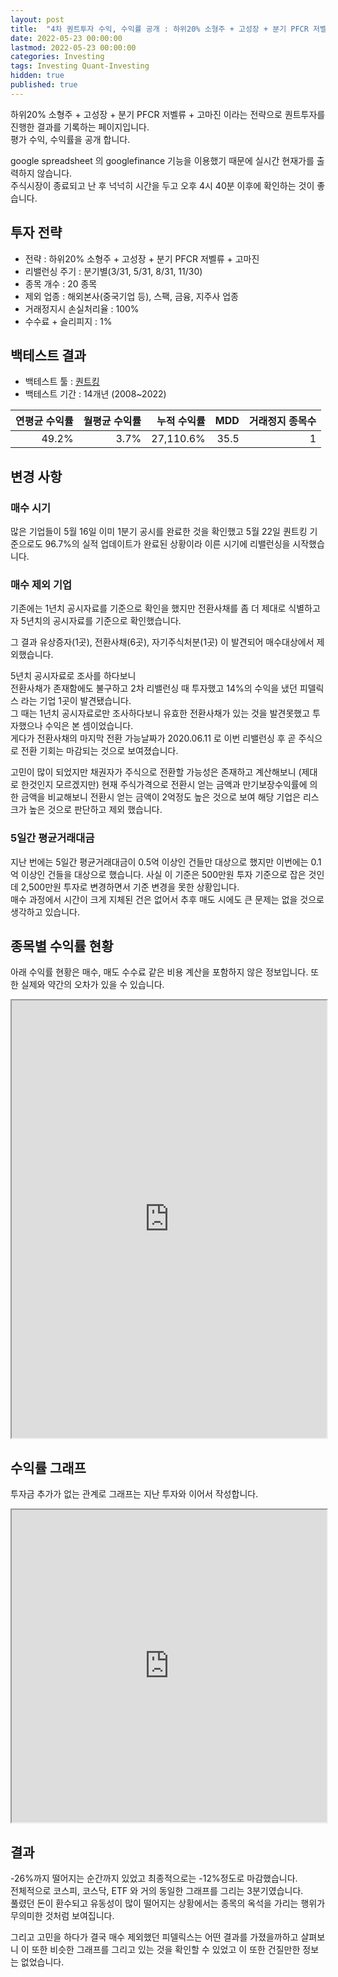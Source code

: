 ```yaml
---
layout: post
title:  "4차 퀀트투자 수익, 수익률 공개 : 하위20% 소형주 + 고성장 + 분기 PFCR 저벨류 + 고마진"
date: 2022-05-23 00:00:00
lastmod: 2022-05-23 00:00:00
categories: Investing
tags: Investing Quant-Investing
hidden: true
published: true
---
```


하위20% 소형주 + 고성장 + 분기 PFCR 저벨류 + 고마진 이라는 전략으로 퀀트투자를 진행한 결과를 기록하는 페이지입니다.  
평가 수익, 수익률을 공개 합니다.  

<!--more-->  

google spreadsheet 의 googlefinance 기능을 이용했기 때문에 실시간 현재가를 출력하지 않습니다.  
주식시장이 종료되고 난 후 넉넉히 시간을 두고 오후 4시 40분 이후에 확인하는 것이 좋습니다.  

## 투자 전략

  * 전략 : 하위20% 소형주 + 고성장 + 분기 PFCR 저벨류 + 고마진
  * 리밸런싱 주기 : 분기별(3/31, 5/31, 8/31, 11/30)
  * 종목 개수 : 20 종목
  * 제외 업종 : 해외본사(중국기업 등), 스팩, 금융, 지주사 업종
  * 거래정지시 손실처리율 : 100%
  * 수수료 + 슬리피지 : 1%

## 백테스트 결과 

  * 백테스트 툴 : [퀀트킹](http://www.quantking.co.kr)
  * 백테스트 기간 : 14개년 (2008~2022)

|연평균 수익률|월평균 수익률|누적 수익률|MDD|거래정지 종목수|
|---:|---:|---:|---:|---:|
|49.2%|3.7%|27,110.6%|35.5|1|


## 변경 사항 

### 매수 시기

많은 기업들이 5월 16일 이미 1분기 공시를 완료한 것을 확인했고 5월 22일 퀀트킹 기준으로도 96.7%의 실적 업데이트가 완료된 상황이라 이른 시기에 리밸런싱을 시작했습니다.  

### 매수 제외 기업

기존에는 1년치 공시자료를 기준으로 확인을 했지만 전환사채를 좀 더 제대로 식별하고자 5년치의 공시자료를 기준으로 확인했습니다.  

그 결과 유상증자(1곳), 전환사채(6곳), 자기주식처분(1곳) 이 발견되어 매수대상에서 제외했습니다.  

5년치 공시자료로 조사를 하다보니  
전환사채가 존재함에도 불구하고 2차 리밸런싱 때 투자했고 14%의 수익을 냈던 피델릭스 라는 기업 1곳이 발견됐습니다.  
그 때는 1년치 공시자료로만 조사하다보니 유효한 전환사채가 있는 것을 발견못했고 투자했으나 수익은 본 셈이었습니다.  
게다가 전환사채의 마지막 전환 가능날짜가 2020.06.11 로 이번 리밸런싱 후 곧 주식으로 전환 기회는 마감되는 것으로 보여졌습니다.  

고민이 많이 되었지만 채권자가 주식으로 전환할 가능성은 존재하고
계산해보니 (제대로 한것인지 모르겠지만) 현재 주식가격으로 전환시 얻는 금액과 만기보장수익률에 의한 금액을 비교해보니 전환시 얻는 금액이 2억정도 높은 것으로 보여 해당 기업은 리스크가 높은 것으로 판단하고 제외 했습니다.  

### 5일간 평균거래대금

지난 번에는 5일간 평균거래대금이 0.5억 이상인 건들만 대상으로 했지만 
이번에는 0.1억 이상인 건들을 대상으로 했습니다. 사실 이 기준은 500만원 투자 기준으로 잡은 것인데 2,500만원 투자로 변경하면서 기준 변경을 못한 상황입니다.  
매수 과정에서 시간이 크게 지체된 건은 없어서 추후 매도 시에도 큰 문제는 없을 것으로 생각하고 있습니다.  

## 종목별 수익률 현황

아래 수익률 현황은 매수, 매도 수수료 같은 비용 계산을 포함하지 않은 정보입니다. 또한 실제와 약간의 오차가 있을 수 있습니다.  


<iframe src="https://docs.google.com/spreadsheets/d/e/2PACX-1vRHclJcL_QjTWm0g7gGzg-zn501Naf9ooeW5baGNkW86TSpbHulGFBWhZr77I9qk_HN7apM5oJSyUOg/pubhtml?gid=1505993373&single=true" style="width:100%;min-height:700px;max-height:2200px;"></iframe>
<!--ads-->  

## 수익률 그래프 

투자금 추가가 없는 관계로 그래프는 지난 투자와 이어서 작성합니다.  

<iframe src="https://docs.google.com/spreadsheets/d/e/2PACX-1vRHclJcL_QjTWm0g7gGzg-zn501Naf9ooeW5baGNkW86TSpbHulGFBWhZr77I9qk_HN7apM5oJSyUOg/pubhtml?gid=931692571&single=true" style="width:100%;min-height:500px;max-height:8000px;"></iframe>  

## 결과 

-26%까지 떨어지는 순간까지 있었고 최종적으로는 -12%정도로 마감했습니다.  
전체적으로 코스피, 코스닥, ETF 와 거의 동일한 그래프를 그리는 3분기였습니다.  
풀렸던 돈이 환수되고 유동성이 많이 떨어지는 상황에서는 종목의 옥석을 가리는 행위가 무의미한 것처럼 보여집니다.  

그리고 고민을 하다가 결국 매수 제외했던 피델릭스는 어떤 결과를 가졌을까하고 살펴보니 이 또한 비슷한 그래프를 그리고 있는 것을 확인할 수 있었고 이 또한 건질만한 정보는 없었습니다.  

